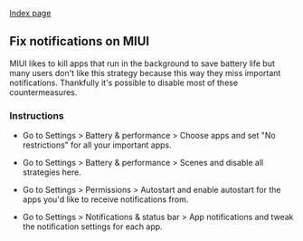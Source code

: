 [Index page](../)

## Fix notifications on MIUI

MIUI likes to kill apps that run in the background to save battery life but many users don't like this strategy because this way they miss important notifications. Thankfully it's possible to disable most of these countermeasures.

### Instructions

* Go to Settings > Battery & performance > Choose apps and set "No restrictions" for all your important apps.

* Go to Settings > Battery & performance > Scenes and disable all strategies here.
  
* Go to Settings > Permissions > Autostart and enable autostart for the apps you'd like to receive notifications from.  
  
* Go to Settings > Notifications & status bar > App notifications and tweak the notification settings for each app.